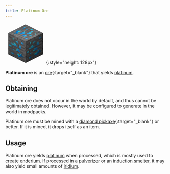 ```yaml
---
title: Platinum Ore
---
```


![Platinum Ore](/assets/images/thermal-foundation/ore-platinum.png){:style="height: 128px"}


**Platinum ore** is an
[ore](https://minecraft.gamepedia.com/Ore){:target="_blank"} that yields
[platinum](/docs/thermal-foundation/metals-and-alloys/platinum/).


Obtaining
---------
Platinum ore does not occur in the world by default, and thus cannot be
legitimately obtained. However, it may be configured to generate in the world in
modpacks.

Platinum ore must be mined with a [diamond
pickaxe](https://minecraft.gamepedia.com/Pickaxe){:target="_blank"} or better.
If it is mined, it drops itself as an item.


Usage
-----
Platinum ore yields
[platinum](/docs/thermal-foundation/metals-and-alloys/platinum/) when processed,
which is mostly used to create
[enderium](/docs/thermal-foundation/metals-and-alloys/enderium/). If processed
in a [pulverizer](/docs/thermal-expansion/machines/pulverizer/) or an [induction
smelter](/docs/thermal-expansion/machines/induction-smelter/), it may also yield
small amounts of [iridium](/docs/thermal-foundation/metals-and-alloys/iridium/).

<!--
recipes:
  - smelting -> platinum ingot
  - pulverizer (4000 RF) -> 2 platinum dust & 1 iridium dust (5%)
  - induction smelter with sand (4000 RF) -> 2 platinum ingots & 1 rich slag (5%)
  - induction smelter with rich slag (4000 RF) -> 3 platinum ingots & 1 slag (75%)
  - induction smelter with cinnabar (4000 RF) -> 3 platinum ingots & 1 iridium ingot
-->

